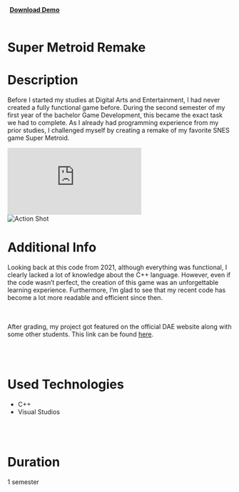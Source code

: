 <script>
    import {FaCloudDownloadAlt} from 'svelte-icons/fa';
</script>

<div class="flex" style="padding-bottom:20px;">
    <div class="flex pr-5">
        <a href="https://mega.nz/file/p24ECK4A#I66Cjterds3a0KRLEagWyvvX6p4RtdWs4IG6_8iXYBE" target="_blank" rel="no-referrer">
            <div class="flex items-center LinkWrapper">
                <div>
                <b style="padding-left:5px; padding-right:10px; ">Download Demo</b>
                </div>
                <div class="padding-right:20px h-6 ">
                    <FaCloudDownloadAlt/>
                </div >
            </div>
        </a>
    </div>
</div>

# Super Metroid Remake


<div id="markdownBody">
    <div class="grid-container grid-centered-container reversed-col-content">
        <div class="w-full">
            <h1 class="title">Description</h1>
            <p>
            Before I started my studies at Digital Arts and Entertainment, I had never created a fully functional game before. During the second semester of my first year of the bachelor Game Development, this became the exact task we had to complete. As I already had programming experience from my prior studies, I challenged myself by creating a remake of my favorite SNES game Super Metroid.
            </p>
        </div>
        <div class="justify-center">
            <iframe class="frame"  title="vimeo-player" src="https://player.vimeo.com/video/572013911?h=2014089976"   frameborder="0" allowfullscreen></iframe>
        </div>
    </div>
    <div class="grid-container grid-centered-container">
        <div class="justify-center">
            <img  class="rounded-3xl shadow-xl" src="https://ik.imagekit.io/gillianassi/Projects/SuperMetroid/SuperMetroid_ActionImage_4Y3fbqerp.jpg?ik-sdk-version=javascript-1.4.3&updatedAt=1660054245318" alt="Action Shot"  width="auto" />
        </div>
        <div class="w-full">
        <h1 class="title">Additional Info</h1>
        Looking back at this code from 2021, although everything was functional, I clearly lacked a lot of knowledge about the C++ language. However, even if the code wasn’t perfect, the creation of this game was an unforgettable learning experience. Furthermore, I’m glad to see that my recent code has become a lot more readable and efficient since then.
        </div>
    </div>
</div>


<br><br>
After grading, my project got featured on the official DAE website along with some other students. This link can be found <a class="text-gPrimaryColor" href="https://digitalartsandentertainment.be/article/468/Programming+2%3A+2021+Post+Mortem">here</a>. 

<br><br>

# Used Technologies<br>
<div>
    <ul class="list-disc marker:text-gPrimaryColor pl-10">
        <li>C++</li>
        <li>Visual Studios</li>
    </ul>
</div> 


<br><br>

# Duration
1 semester
